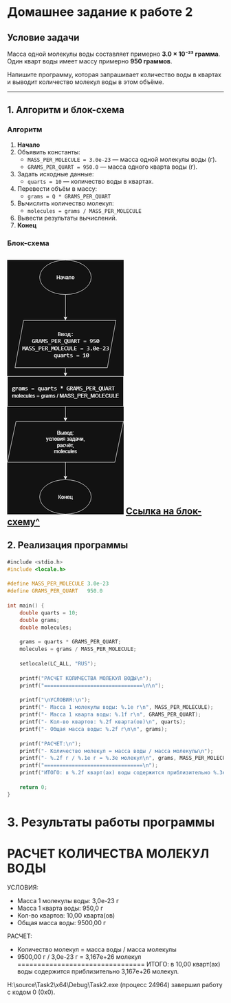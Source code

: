 # Домашнее задание к работе 2

## Условие задачи
Масса одной молекулы воды составляет примерно **3.0 × 10⁻²³ грамма**.  
Один кварт воды имеет массу примерно **950 граммов**.  

Напишите программу, которая запрашивает количество воды в квартах и выводит количество молекул воды в этом объёме.

---

## 1. Алгоритм и блок-схема

### Алгоритм
1. **Начало**
2. Объявить константы:
   - `MASS_PER_MOLECULE = 3.0e-23` — масса одной молекулы воды (г).
   - `GRAMS_PER_QUART = 950.0` — масса одного кварта воды (г).
3. Задать исходные данные:
   - `quarts = 10` — количество воды в квартах.
4. Перевести объём в массу:
   - `grams = Q * GRAMS_PER_QUART`
5. Вычислить количество молекул:
   - `molecules = grams / MASS_PER_MOLECULE`
6. Вывести результаты вычислений.
7. **Конец**

### Блок-схема
![Блок-схема алгоритма](Lab2_schema.drawio.png) 
[Ccылка на блок-схему^](https://viewer.diagrams.net/?tags=%7B%7D&lightbox=1&highlight=0000ff&edit=_blank&layers=1&nav=1&dark=auto#Uhttps%3A%2F%2Fdrive.google.com%2Fuc%3Fid%3D1f9zHJd3609jQYclxyxriFqwsopkiClpi%26export%3Ddownload)
---

## 2. Реализация программы

```c
﻿#include <stdio.h>
#include <locale.h>

#define MASS_PER_MOLECULE 3.0e-23 
#define GRAMS_PER_QUART   950.0 

int main() {
    double quarts = 10;
    double grams;
    double molecules;

    grams = quarts * GRAMS_PER_QUART;
    molecules = grams / MASS_PER_MOLECULE;

    setlocale(LC_ALL, "RUS");

    printf("РАСЧЕТ КОЛИЧЕСТВА МОЛЕКУЛ ВОДЫ\n");
    printf("================================\n\n");

    printf("\nУСЛОВИЯ:\n");
    printf("- Масса 1 молекулы воды: %.1e г\n", MASS_PER_MOLECULE);
    printf("- Масса 1 кварта воды: %.1f г\n", GRAMS_PER_QUART);
    printf("- Кол-во квартов: %.2f кварта(ов)\n", quarts);
    printf("- Общая масса воды: %.2f г\n\n", grams);

    printf("РАСЧЕТ:\n");
    printf("- Количество молекул = масса воды / масса молекулы\n");
    printf("- %.2f г / %.1e г = %.3e молекул\n", grams, MASS_PER_MOLECULE, molecules);
    printf("================================\n");
    printf("ИТОГО: в %.2f кварт(ах) воды содержится приблизительно %.3e молекул.\n", quarts, molecules);

    return 0;
}
```
# 3. Результаты работы программы
РАСЧЕТ КОЛИЧЕСТВА МОЛЕКУЛ ВОДЫ
================================


УСЛОВИЯ:
- Масса 1 молекулы воды: 3,0e-23 г
- Масса 1 кварта воды: 950,0 г
- Кол-во квартов: 10,00 кварта(ов)
- Общая масса воды: 9500,00 г

РАСЧЕТ:
- Количество молекул = масса воды / масса молекулы
- 9500,00 г / 3,0e-23 г = 3,167e+26 молекул
================================
ИТОГО: в 10,00 кварт(ах) воды содержится приблизительно 3,167e+26 молекул.

H:\source\Task2\x64\Debug\Task2.exe (процесс 24964) завершил работу с кодом 0 (0x0).

